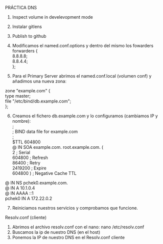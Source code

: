 PRÁCTICA DNS

1. Inspect volume in develevopment mode
2. Instalar gitlens
3. Publish to github
4. Modificamos el named.conf.options y dentro del mismo los fowarders
forwarders { <br>
	 	8.8.8.8; <br>
		8.8.4.4; <br>
	 }; <br>

6. Para el Primary Server abrimos el named.conf.local (volumen conf) y añadimos una nueva zona:

zone "example.com" { <br>
    type master; <br>
    file "/etc/bind/db.example.com"; <br>
};

6. Creamos el fichero db.example.com y lo configuramos (cambiamos IP y nombre): <br>
; <br> 
; BIND data file for example.com <br>
; <br>
$TTL    604800 <br>
@       IN      SOA     example.com. root.example.com. ( <br>
                              2         ; Serial <br>
                         604800         ; Refresh <br>
                          86400         ; Retry <br>
                        2419200         ; Expire <br>
                         604800 )       ; Negative Cache TTL <br>

@       IN      NS      pchek0.example.com. <br>
@       IN      A       10.1.0.4 <br>
@       IN      AAAA    ::1 <br>
pchek0      IN      A       172.22.0.2

7. Reiniciamos nuestros servicios y comprobamos que funcione.

Resolv.conf (cliente)

1. Abrimos el archivo resolv.conf con el nano: nano /etc/resolv.conf
2. Buscamos la ip de nuestro DNS (en el host)
3. Ponemos la IP de nuestro DNS en el Resolv.conf cliente
